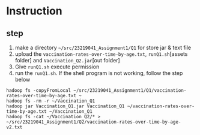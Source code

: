 # Instruction
## step
1. make a directory `~/src/23219041_Assignment1/Q1` for store jar & text file
2. upload the `vaccination-rates-over-time-by-age.txt`, `runQ1.sh`[assets folder] and `Vaccination_Q2.jar`[out folder]
3. Give `runQ1.sh` execute permission
4. run the `runQ1.sh`. If the shell program is not working, follow the step below
```
hadoop fs -copyFromLocal ~/src/23219041_Assignment1/Q1/vaccination-rates-over-time-by-age.txt ~
hadoop fs -rm -r ~/Vaccination_Q1
hadoop jar Vaccination_Q1.jar Vaccination_Q1 ~/vaccination-rates-over-time-by-age.txt ~/Vaccination_Q1
hadoop fs -cat ~/Vaccination_Q2/* > ~/src/23219041_Assignment1/Q2/vaccination-rates-over-time-by-age-v2.txt
```